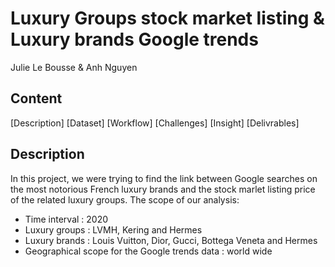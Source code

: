 # Luxury Groups stock market listing & Luxury brands Google trends
Julie Le Bousse & Anh Nguyen
## Content
[Description]
[Dataset]
[Workflow]
[Challenges]
[Insight]
[Delivrables]

## Description
In this project, we were trying to find the link between Google searches on the most notorious French luxury brands and the stock marlet listing price of the related luxury groups.
The scope of our analysis:
- Time interval : 2020
- Luxury groups : LVMH, Kering and Hermes
- Luxury brands : Louis Vuitton, Dior, Gucci, Bottega Veneta and Hermes
- Geographical scope for the Google trends data : world wide
